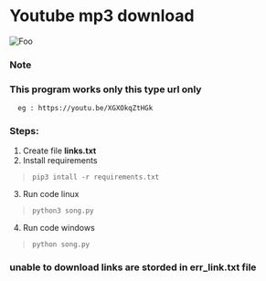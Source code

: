 # Youtube mp3 download 


<a rel="some text">![Foo](https://el.onlinevideoconverter.pro/img/ic-youtube.svg)</a>


  ### Note
###        This program works only this type url only
      eg : https://youtu.be/XGXOkqZtHGk

###        Steps:
1. Create file **links.txt** 
2. Install requirements
> `pip3 intall -r requirements.txt`
3.  Run code linux
> `python3 song.py`
4. Run code windows
> `python song.py`


### unable to download links are storded in **err_link.txt** file